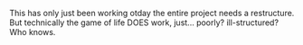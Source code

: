 This has only just been working otday the entire project needs a restructure.
But technically the game of life DOES work, just... poorly? ill-structured? Who knows.
